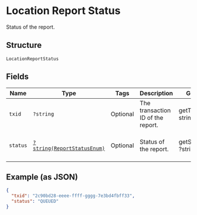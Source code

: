 
# Location Report Status

Status of the report.

## Structure

`LocationReportStatus`

## Fields

| Name | Type | Tags | Description | Getter | Setter |
|  --- | --- | --- | --- | --- | --- |
| `txid` | `?string` | Optional | The transaction ID of the report. | getTxid(): ?string | setTxid(?string txid): void |
| `status` | [`?string(ReportStatusEnum)`](../../doc/models/report-status-enum.md) | Optional | Status of the report. | getStatus(): ?string | setStatus(?string status): void |

## Example (as JSON)

```json
{
  "txid": "2c90bd28-eeee-ffff-gggg-7e3bd4fbff33",
  "status": "QUEUED"
}
```

